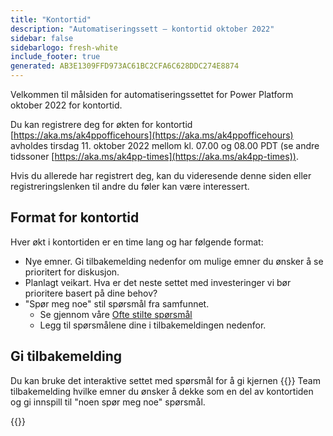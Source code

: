 ```yaml
---
title: "Kontortid"
description: "Automatiseringssett – kontortid oktober 2022"
sidebar: false
sidebarlogo: fresh-white
include_footer: true
generated: AB3E1309FFD973AC61BC2CFA6C628DDC274E8874
---
```


Velkommen til målsiden for automatiseringssettet for Power Platform oktober 2022 for kontortid.

Du kan registrere deg for økten for kontortid [https://aka.ms/ak4ppofficehours](https://aka.ms/ak4ppofficehours) avholdes tirsdag 11. oktober 2022 mellom kl. 07.00 og 08.00 PDT (se andre tidssoner [https://aka.ms/ak4pp-times](https://aka.ms/ak4pp-times)).

Hvis du allerede har registrert deg, kan du videresende denne siden eller registreringslenken til andre du føler kan være interessert.

## Format for kontortid

Hver økt i kontortiden er en time lang og har følgende format:

- Nye emner. Gi tilbakemelding nedenfor om mulige emner du ønsker å se prioritert for diskusjon.
- Planlagt veikart. Hva er det neste settet med investeringer vi bør prioritere basert på dine behov?
- "Spør meg noe" stil spørsmål fra samfunnet.
    - Se gjennom våre [Ofte stilte spørsmål](/nb/frequently-asked-questions)
    - Legg til spørsmålene dine i tilbakemeldingen nedenfor.

## Gi tilbakemelding

Du kan bruke det interaktive settet med spørsmål for å gi kjernen {{<product-name>}} Team tilbakemelding hvilke emner du ønsker å dekke som en del av kontortiden og gi innspill til "noen spør meg noe" spørsmål.

{{<questions name="/content/nb/office-hours/october-2022.json" completed="Takk for at du fullfører tilbakemeldingen" shownavigationbuttons="false" locale="nb">}}
